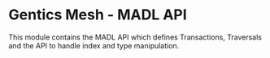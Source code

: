# Gentics Mesh - MADL API

This module contains the MADL API which defines Transactions, Traversals and the API to handle index and type manipulation.
